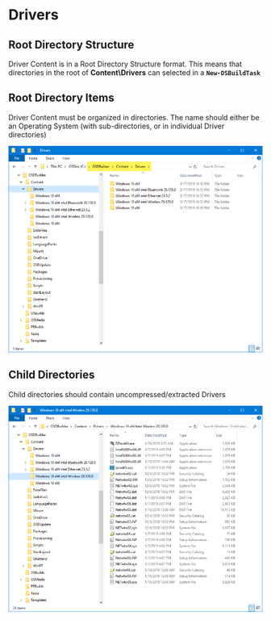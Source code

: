 # Drivers

## Root Directory Structure

Driver Content is in a Root Directory Structure format.  This means that directories in the root of **Content\Drivers** can selected in a **`New-OSBuildTask`**

## Root Directory Items

Driver Content must be organized in directories.  The name should either be an Operating System \(with sub-directories, or in individual Driver directories\)

![](../../../../../.gitbook/assets/image%20%28176%29.png)

## Child Directories

Child directories should contain uncompressed/extracted Drivers

![](../../../../../.gitbook/assets/image%20%2831%29.png)

